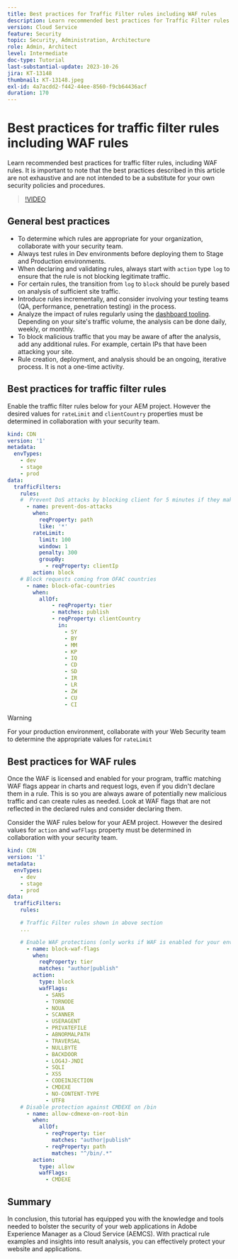 ```yaml
---
title: Best practices for Traffic Filter rules including WAF rules
description: Learn recommended best practices for Traffic Filter rules including WAF rules.
version: Cloud Service
feature: Security
topic: Security, Administration, Architecture
role: Admin, Architect
level: Intermediate
doc-type: Tutorial
last-substantial-update: 2023-10-26
jira: KT-13148
thumbnail: KT-13148.jpeg
exl-id: 4a7acdd2-f442-44ee-8560-f9cb64436acf
duration: 170
---
```

# Best practices for traffic filter rules including WAF rules

Learn recommended best practices for traffic filter rules, including WAF rules. It is important to note that the best practices described in this article are not exhaustive and are not intended to be a substitute for your own security policies and procedures.

>[!VIDEO](https://video.tv.adobe.com/v/3425408?quality=12&learn=on)

## General best practices

- To determine which rules are appropriate for your organization, collaborate with your security team.
- Always test rules in Dev environments before deploying them to Stage and Production environments.
- When declaring and validating rules, always start with `action` type `log` to ensure that the rule is not blocking legitimate traffic.
- For certain rules, the transition from `log` to `block` should be purely based on analysis of sufficient site traffic.
- Introduce rules incrementally, and consider involving your testing teams (QA, performance, penetration testing) in the process.
- Analyze the impact of rules regularly using the [dashboard tooling](https://github.com/adobe/AEMCS-CDN-Log-Analysis-ELK-Tool). Depending on your site's traffic volume, the analysis can be done daily, weekly, or monthly.
- To block malicious traffic that you may be aware of after the analysis, add any additional rules. For example, certain IPs that have been attacking your site.
- Rule creation, deployment, and analysis should be an ongoing, iterative process. It is not a one-time activity.

## Best practices for traffic filter rules

Enable the traffic filter rules below for your AEM project. However the desired values for `rateLimit` and `clientCountry` properties must be determined in collaboration with your security team.

```yaml
kind: CDN
version: '1'
metadata:
  envTypes:
    - dev
    - stage
    - prod
data:
  trafficFilters:
    rules:
    #  Prevent DoS attacks by blocking client for 5 minutes if they make more than 100 requests in 1 second.
      - name: prevent-dos-attacks
        when:
          reqProperty: path
          like: '*'
        rateLimit:
          limit: 100
          window: 1
          penalty: 300
          groupBy:
            - reqProperty: clientIp
        action: block
    # Block requests coming from OFAC countries
      - name: block-ofac-countries
        when:
          allOf:
              - reqProperty: tier
              - matches: publish
              - reqProperty: clientCountry
                in:
                  - SY
                  - BY
                  - MM
                  - KP
                  - IQ
                  - CD
                  - SD
                  - IR
                  - LR
                  - ZW
                  - CU
                  - CI
```

>[!WARNING]
>
>For your production environment, collaborate with your Web Security team to determine the appropriate values for `rateLimit`

## Best practices for WAF rules

Once the WAF is licensed and enabled for your program, traffic matching WAF flags appear in charts and request logs, even if you didn't declare them in a rule. This is so you are always aware of potentially new malicious traffic and can create rules as needed. Look at WAF flags that are not reflected in the declared rules and consider declaring them.

Consider the WAF rules below for your AEM project. However the desired values for `action` and `wafFlags` property must be determined in collaboration with your security team.

```yaml
kind: CDN
version: '1'
metadata:
  envTypes:
    - dev
    - stage
    - prod
data:
  trafficFilters:
    rules:

    # Traffic Filter rules shown in above section
    ...

    # Enable WAF protections (only works if WAF is enabled for your environment)
      - name: block-waf-flags
        when:
          reqProperty: tier
          matches: "author|publish"
        action:
          type: block
          wafFlags:
            - SANS
            - TORNODE
            - NOUA
            - SCANNER
            - USERAGENT
            - PRIVATEFILE
            - ABNORMALPATH
            - TRAVERSAL
            - NULLBYTE
            - BACKDOOR
            - LOG4J-JNDI
            - SQLI
            - XSS
            - CODEINJECTION
            - CMDEXE
            - NO-CONTENT-TYPE
            - UTF8
    # Disable protection against CMDEXE on /bin
      - name: allow-cdmexe-on-root-bin
        when:
          allOf:
            - reqProperty: tier
              matches: "author|publish"
            - reqProperty: path
              matches: "^/bin/.*"
        action:
          type: allow
          wafFlags:
            - CMDEXE
```

## Summary

In conclusion, this tutorial has equipped you with the knowledge and tools needed to bolster the security of your web applications in Adobe Experience Manager as a Cloud Service (AEMCS). With practical rule examples and insights into result analysis, you can effectively protect your website and applications.




